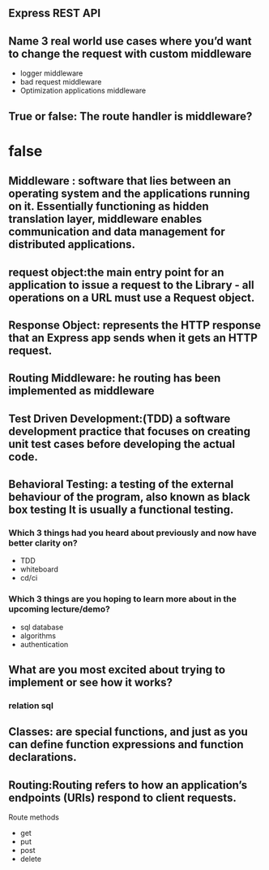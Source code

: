 ## Express REST API

## Name 3 real world use cases where you’d want to change the request with custom middleware
- logger middleware
- bad request middleware
- Optimization applications middleware
## True or false: The route handler is middleware?
# false

## Middleware : software that lies between an operating system and the applications running on it. Essentially functioning as hidden translation layer, middleware enables communication and data management for distributed applications.

## request object:the main entry point for an application to issue a request to the Library - all operations on a URL must use a Request object.
## Response Object: represents the HTTP response that an Express app sends when it gets an HTTP request.
## Routing Middleware: he routing has been implemented as middleware
## Test Driven Development:(TDD) a software development practice that focuses on creating unit test cases before developing the actual code.

## Behavioral Testing: a testing of the external behaviour of the program, also known as black box testing It is usually a functional testing.

### Which 3 things had you heard about previously and now have better clarity on?
- TDD
- whiteboard
- cd/ci
### Which 3 things are you hoping to learn more about in the upcoming lecture/demo?
- sql database
- algorithms
- authentication
## What are you most excited about trying to implement or see how it works?
### relation sql 

## Classes: are  special functions, and just as you can define function expressions and function declarations.
## Routing:Routing refers to how an application’s endpoints (URIs) respond to client requests.
Route methods
- get 
- put
- post
- delete

